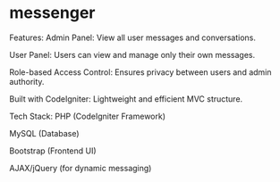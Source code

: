 # messenger
 Features:
Admin Panel: View all user messages and conversations.

User Panel: Users can view and manage only their own messages.

Role-based Access Control: Ensures privacy between users and admin authority.

Built with CodeIgniter: Lightweight and efficient MVC structure.

 Tech Stack:
PHP (CodeIgniter Framework)

MySQL (Database)

Bootstrap (Frontend UI)

AJAX/jQuery (for dynamic messaging)

